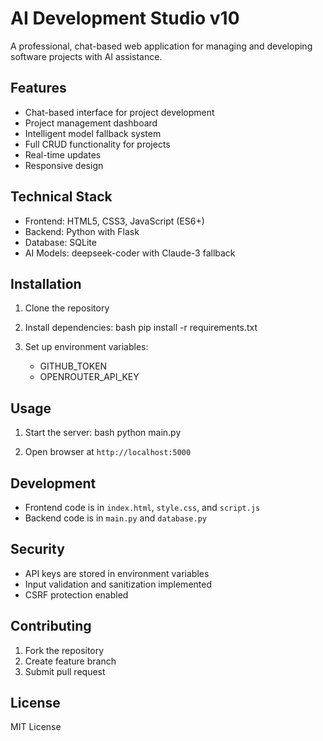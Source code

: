 # AI Development Studio v10

A professional, chat-based web application for managing and developing software projects with AI assistance.

## Features

- Chat-based interface for project development
- Project management dashboard
- Intelligent model fallback system
- Full CRUD functionality for projects
- Real-time updates
- Responsive design

## Technical Stack

- Frontend: HTML5, CSS3, JavaScript (ES6+)
- Backend: Python with Flask
- Database: SQLite
- AI Models: deepseek-coder with Claude-3 fallback

## Installation

1. Clone the repository
2. Install dependencies:
   bash
   pip install -r requirements.txt
   
3. Set up environment variables:
   - GITHUB_TOKEN
   - OPENROUTER_API_KEY

## Usage

1. Start the server:
   bash
   python main.py
   
2. Open browser at `http://localhost:5000`

## Development

- Frontend code is in `index.html`, `style.css`, and `script.js`
- Backend code is in `main.py` and `database.py`

## Security

- API keys are stored in environment variables
- Input validation and sanitization implemented
- CSRF protection enabled

## Contributing

1. Fork the repository
2. Create feature branch
3. Submit pull request

## License

MIT License
